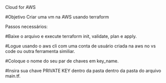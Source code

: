 Cloud for AWS

#Objetivo Criar uma vm na AWS usando terraform

Passos necessários:

#Baixe o arquivo e execute terraform init, validate, plan e apply.

#Logue usando o aws cli com uma conta de usuário criada na aws no vs code ou outra ferramenta similiar.

#Coloque o nome do seu par de chaves em key_name.

#Insira sua chave PRIVATE KEY dentro da pasta dentro da pasta do arquivo main.tf.
